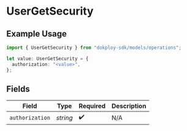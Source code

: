 # UserGetSecurity

## Example Usage

```typescript
import { UserGetSecurity } from "dokploy-sdk/models/operations";

let value: UserGetSecurity = {
  authorization: "<value>",
};
```

## Fields

| Field              | Type               | Required           | Description        |
| ------------------ | ------------------ | ------------------ | ------------------ |
| `authorization`    | *string*           | :heavy_check_mark: | N/A                |
